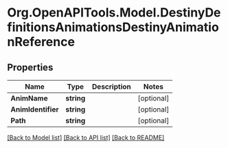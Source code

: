 # Org.OpenAPITools.Model.DestinyDefinitionsAnimationsDestinyAnimationReference

## Properties

Name | Type | Description | Notes
------------ | ------------- | ------------- | -------------
**AnimName** | **string** |  | [optional] 
**AnimIdentifier** | **string** |  | [optional] 
**Path** | **string** |  | [optional] 

[[Back to Model list]](../README.md#documentation-for-models) [[Back to API list]](../README.md#documentation-for-api-endpoints) [[Back to README]](../README.md)

